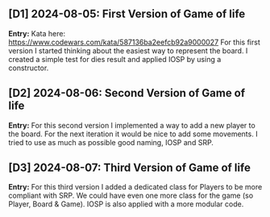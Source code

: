 ## [D1] 2024-08-05: First Version of Game of life
**Entry:**
Kata here: https://www.codewars.com/kata/587136ba2eefcb92a9000027
For this first version I started thinking about the easiest way to represent the board. I created a simple test for dies result and applied IOSP by using a constructor.

## [D2] 2024-08-06: Second Version of Game of life
**Entry:**
For this second version I implemented a way to add a new player to the board. For the next iteration it would be nice to add some movements. I tried to use as much as possible good naming, IOSP and SRP.

## [D3] 2024-08-07: Third Version of Game of life
**Entry:**
For this third version I added a dedicated class for Players to be more compliant with SRP. We could have even one more class for the game (so Player, Board & Game). IOSP is also applied with a more modular code.